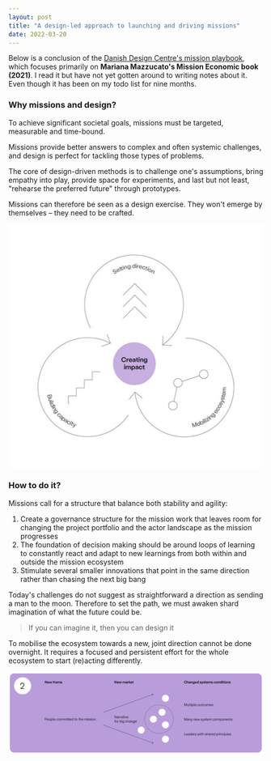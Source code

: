 ```yaml
---
layout: post
title: "A design-led approach to launching and driving missions"
date: 2022-03-20
---
```

Below is a conclusion of the [Danish Design Centre's mission playbook](https://ddc.dk/tools/missions-playbook-a-design-driven-approach-to-launching-and-driving-missions/), which focuses primarily on **Mariana Mazzucato's Mission Economic book (2021)**. I read it but have not yet gotten around to writing notes about it. Even though it has been on my todo list for nine months.

### Why missions and design?

To achieve significant societal goals, missions must be targeted, measurable and time-bound.

Missions provide better answers to complex and often systemic challenges, and design is perfect for tackling those types of problems.

The core of design-driven methods is to challenge one's assumptions, bring empathy into play, provide space for experiments, and last but not least, "rehearse the preferred future" through prototypes.

Missions can therefore be seen as a design exercise. They won't emerge by themselves – they need to be crafted.

![design-led-missions](/assets/design-led-missions-1.jpeg)


### How to do it?

Missions call for a structure that balance both stability and agility:
1. Create a governance structure for the mission work that leaves room for changing the project portfolio and the actor landscape as the mission progresses
2. The foundation of decision making should be around loops of learning to constantly react and adapt to new learnings from both within and outside the mission ecosystem
3. Stimulate several smaller innovations that point in the same direction rather than chasing the next big bang

Today's challenges do not suggest as straightforward a direction as sending a man to the moon. Therefore to set the path, we must awaken shard imagination of what the future could be.

> If you can imagine it, then you can design it

To mobilise the ecosystem towards a new, joint direction cannot be done overnight. It requires a focused and persistent effort for the whole ecosystem to start (re)acting differently.

![design-led-missions-2](/assets/design-led-missions-2.png)

